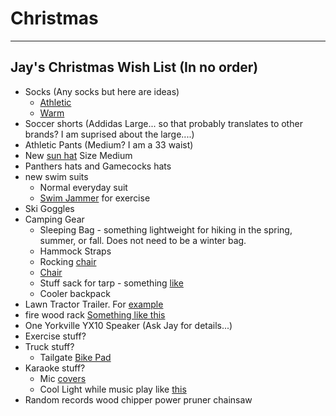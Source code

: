 
# Christmas

---

## Jay's Christmas Wish List (In no order)


- Socks (Any socks but here are ideas)
  - [Athletic](https://www.amazon.com/gp/product/B083NDCLZZ/ref=ppx_yo_dt_b_search_asin_title?ie=UTF8&psc=1)
  - [Warm](https://www.amazon.com/gp/product/B01INNMQ98/ref=ppx_yo_dt_b_search_asin_title?ie=UTF8&psc=1)
- Soccer shorts (Addidas Large... so that probably translates to other brands? I am suprised about the large....)
- Athletic Pants (Medium? I am a 33 waist)
- New [sun hat](https://www.amazon.com/Dorfman-Pacific-Safari-Fossil-Large/dp/B001AF170G/ref=sr_1_14?dchild=1&keywords=dorfman%2Bpacific%2Bhats%2Bfor%2Bmen&qid=1605793675&sr=8-14&th=1&psc=1) Size Medium
- Panthers hats and Gamecocks hats
- new swim suits 
  - Normal everyday suit
  - [Swim Jammer](https://www.amazon.com/Speedo-Endurance-Solid-Jammer-Swimsuit/dp/B000YZPLWI/ref=cs_sr_dp_2?keywords=mens%2Bswim%2Bjammer&qid=1638212442&sr=8-5&th=1&psc=1) for exercise
- Ski Goggles 
- Camping Gear
  - Sleeping Bag - something lightweight for hiking in the spring, summer, or fall. Does not need to be a winter bag. 
  - Hammock Straps
  - Rocking [chair](https://www.amazon.com/GCI-Outdoor-Freestyle-Portable-Cinnamon/dp/B00D4JYR62/ref=sr_1_5?keywords=outdoor%2Bchair%2Brocker&qid=1638217189&sr=8-5&th=1)
  - [Chair](https://www.amazon.com/Portable-Camping-Ultralight-Stabilizers-Backpacking/dp/B07VMCV1VS/ref=sr_1_17_sspa?keywords=backpacking+chair&qid=1638217044&sr=8-17-spons&psc=1&spLa=ZW5jcnlwdGVkUXVhbGlmaWVyPUEzTDFOVk1ZVEJNUUJKJmVuY3J5cHRlZElkPUEwOTI5NzkyMkpEMkg3WTQ2TFBNQiZlbmNyeXB0ZWRBZElkPUEwMzQ3MDcwM1FPTVpTMk9EMlMwTyZ3aWRnZXROYW1lPXNwX210ZiZhY3Rpb249Y2xpY2tSZWRpcmVjdCZkb05vdExvZ0NsaWNrPXRydWU=)
  - Stuff sack for tarp - something [like](https://www.amazon.com/Frelaxy-5-Pack-Ultralight-Traveling-Backpacking/dp/B08G8HCYB5/ref=sr_1_6?keywords=stuff+sack+hiking&qid=1638216738&sr=8-6)
  - Cooler backpack 
- Lawn Tractor Trailer. For [example](https://www.amazon.com/Agri-Fab-45-0303-350-Pound-Dump-Cart/dp/B0007VTQI4/ref=sr_1_2?keywords=lawn+tractor+trailer&qid=1638215228&sr=8-2)
- fire wood rack [Something like this](https://www.amazon.com/dp/B099S1SYFY/?coliid=I3ENRT2EIL6W2&colid=3PQ383KFQQ5DB&psc=1&ref_=lv_ov_lig_dp_it)
- One Yorkville YX10 Speaker (Ask Jay for details...)
- Exercise stuff?
- Truck stuff?
  - Tailgate [Bike Pad](https://www.amazon.com/Yakima-GateKeeper-Tailgate-Trucks-Medium/dp/B0794ZL3B2/ref=sr_1_1?crid=2MMLAHD4ZWJWR&keywords=truck+bike+tailgate+pad&qid=1638213238&refinements=p_89%3AYAKIMA&rnid=2528832011&s=sporting-goods&sprefix=truck+bike%2Caps%2C207&sr=1-1) 
- Karaoke stuff? 
  - Mic [covers](https://www.amazon.com/Windscreen-Microphone-Handheld-Perfect-Recording/dp/B07L9S1YVZ/ref=sr_1_19_sspa?keywords=microphone+cover&qid=1638213481&sr=8-19-spons&psc=1&spLa=ZW5jcnlwdGVkUXVhbGlmaWVyPUFGQ1RKWTdBWkpUUkImZW5jcnlwdGVkSWQ9QTAxMDAyMDZGSUg1SUk1TVdOQ0ImZW5jcnlwdGVkQWRJZD1BMDg2MzgxMTFQM08wSElSTEFQUzgmd2lkZ2V0TmFtZT1zcF9tdGYmYWN0aW9uPWNsaWNrUmVkaXJlY3QmZG9Ob3RMb2dDbGljaz10cnVl)
  - Cool Light while music play like [this](https://www.amazon.com/s?k=music%2Blight&rh=n%3A8882486011&ref=dp_bc_aui_C_4)
- Random records 
wood chipper
power pruner chainsaw 



